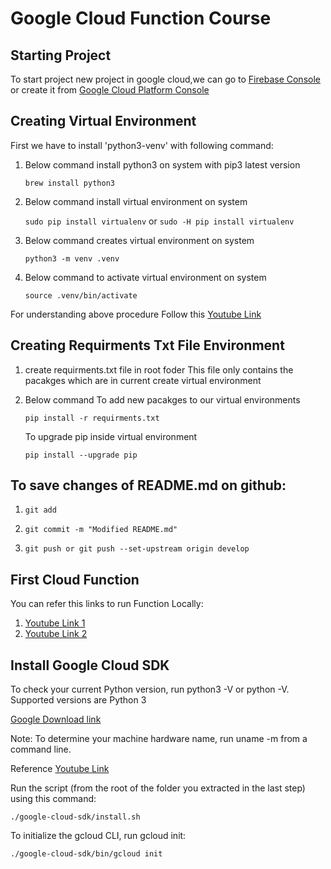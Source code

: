# Google Cloud Function Course

## Starting Project

To start project new project in google cloud,we can go to [Firebase Console](https://console.firebase.google.com) or create it from [Google Cloud Platform Console](https://console.cloud.google.com)

## Creating Virtual Environment

First we have to install 'python3-venv' with following command:

1. Below command install python3 on system with pip3 latest version

   `brew install python3`

2. Below command install virtual environment on system

   `sudo pip install virtualenv`
   or
   `sudo -H pip install virtualenv`

3. Below command creates virtual environment on system

   `python3 -m venv .venv`

4. Below command to activate virtual environment on system

   `source .venv/bin/activate`

For understanding above procedure Follow this [Youtube Link](https://youtu.be/kz4gbWNO1cw)

## Creating Requirments Txt File Environment

1. create requirments.txt file in root foder
   This file only contains the pacakges which are in current create virtual environment
2. Below command To add new pacakges to our virtual environments

   `pip install -r requirments.txt`

   To upgrade pip inside virtual environment

   `pip install --upgrade pip`

## To save changes of README.md on github:

1. `git add`

2. `git commit -m "Modified README.md"`

3. `git push or git push --set-upstream origin develop`

## First Cloud Function

You can refer this links to run Function Locally:

1. [Youtube Link 1](https://youtu.be/hnqeYOYDRYY)
2. [Youtube Link 2](https://youtu.be/N1sSUU3XGu4)

## Install Google Cloud SDK

To check your current Python version, run python3 -V or python -V. Supported versions are Python 3

[Google Download link](https://cloud.google.com/sdk/docs/install)

Note: To determine your machine hardware name, run uname -m from a command line.

Reference [Youtube Link](https://youtu.be/wc2kuTaHl8Y)

Run the script (from the root of the folder you extracted in the last step) using this command:

`./google-cloud-sdk/install.sh`

To initialize the gcloud CLI, run gcloud init:

`./google-cloud-sdk/bin/gcloud init`
